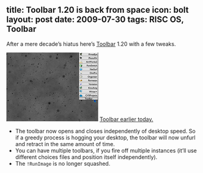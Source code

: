 title: Toolbar 1.20 is back from space
icon: bolt
layout: post
date: 2009-07-30
tags: RISC OS, Toolbar
----

After a mere decade’s hiatus here’s [Toolbar](../risc.os/toolbar.html) 1.20 with a few tweaks.

![Toolbar 1.20 screenshot.](../software/thumbs/toolsnap1.png)
[Toolbar earlier today.](../software/toolsnap1.png)

* The toolbar now opens and closes independently of desktop speed. So if a greedy process is hogging your desktop, the toolbar will now unfurl and retract in the same amount of time.
* You can have multiple toolbars, if you fire off multiple instances (it’ll use different choices files and position itself independently).
* The `!RunImage` is no longer squashed.
